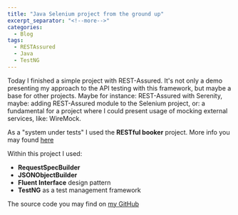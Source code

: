 ```yaml
---
title: "Java Selenium project from the ground up"
excerpt_separator: "<!--more-->"
categories:
  - Blog
tags:
  - RESTAssured
  - Java
  - TestNG
---
```



Today I finished a simple project with REST-Assured. It's not only a demo presenting my approach to the API testing with this framework, but maybe a base for other projects. Maybe for instance: REST-Assured with Serenity, maybe: adding REST-Assured module to the Selenium project, or: a fundamental for a project where I could present usage of mocking external services, like: WireMock. 

<!--more-->

As a "system under tests" I used the **RESTful booker** project. More info you may found [here](https://restful-booker.herokuapp.com)

<!--more-->

Within this project I used:
* **RequestSpecBuilder**
* **JSONObjectBuilder**
* **Fluent Interface** design pattern
* **TestNG** as a test management framework


<!--more-->


The source code you may find on [my GitHub](https://github.com/AdamSajewicz/RESTAssuredFromScratch)
